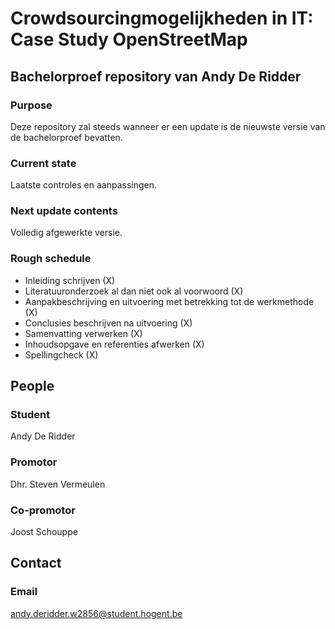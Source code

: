 # Crowdsourcingmogelijkheden in IT: Case Study OpenStreetMap

## Bachelorproef repository van Andy De Ridder

### Purpose
Deze repository zal steeds wanneer er een update is de nieuwste versie van de bachelorproef bevatten.

### Current state
Laatste controles en aanpassingen.

### Next update contents
Volledig afgewerkte versie.

### Rough schedule
* Inleiding schrijven (X)
* Literatuuronderzoek al dan niet ook al voorwoord (X)
* Aanpakbeschrijving en uitvoering met betrekking tot de werkmethode (X)
* Conclusies beschrijven na uitvoering (X)
* Samenvatting verwerken (X)
* Inhoudsopgave en referenties afwerken (X)
* Spellingcheck (X)

## People

### Student
Andy De Ridder

### Promotor
Dhr. Steven Vermeulen

### Co-promotor
Joost Schouppe

## Contact
### Email
andy.deridder.w2856@student.hogent.be
